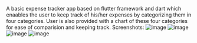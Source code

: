 A basic expense tracker app based on flutter framework and dart which enaables the user to keep track of his/her expenses by categorizing them in four categories. User is also provided with a chart of these four categories for ease of comparision and keeping track. 
Screenshots: 
![image](https://github.com/TornadoTongue/Expense_App/assets/96979911/9b0c9ca6-206f-4bd4-bd02-588e4b90433c)
![image](https://github.com/TornadoTongue/Expense_App/assets/96979911/44137597-f002-4cfc-ae62-6aa13bef91b7)
![image](https://github.com/TornadoTongue/Expense_App/assets/96979911/c12c8866-fca8-4852-a551-0536cbfd5585)
![image](https://github.com/TornadoTongue/Expense_App/assets/96979911/1f6ade1e-18b7-425c-bb77-f2b84cec8e35)
